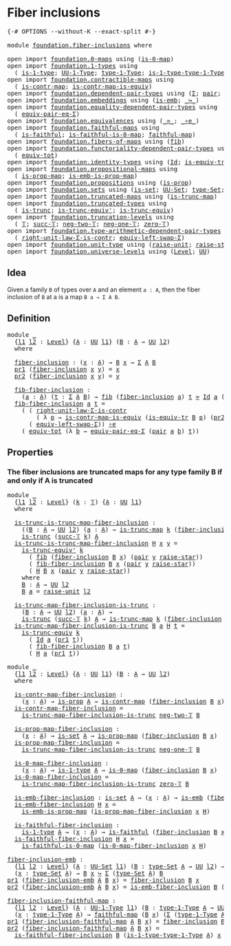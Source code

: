 # Fiber inclusions

<pre class="Agda"><a id="29" class="Symbol">{-#</a> <a id="33" class="Keyword">OPTIONS</a> <a id="41" class="Pragma">--without-K</a> <a id="53" class="Pragma">--exact-split</a> <a id="67" class="Symbol">#-}</a>

<a id="72" class="Keyword">module</a> <a id="79" href="foundation.fiber-inclusions.html" class="Module">foundation.fiber-inclusions</a> <a id="107" class="Keyword">where</a>

<a id="114" class="Keyword">open</a> <a id="119" class="Keyword">import</a> <a id="126" href="foundation.0-maps.html" class="Module">foundation.0-maps</a> <a id="144" class="Keyword">using</a> <a id="150" class="Symbol">(</a><a id="151" href="foundation-core.0-maps.html#1168" class="Function">is-0-map</a><a id="159" class="Symbol">)</a>
<a id="161" class="Keyword">open</a> <a id="166" class="Keyword">import</a> <a id="173" href="foundation.1-types.html" class="Module">foundation.1-types</a> <a id="192" class="Keyword">using</a>
  <a id="200" class="Symbol">(</a> <a id="202" href="foundation-core.1-types.html#654" class="Function">is-1-type</a><a id="211" class="Symbol">;</a> <a id="213" href="foundation-core.1-types.html#720" class="Function">UU-1-Type</a><a id="222" class="Symbol">;</a> <a id="224" href="foundation-core.1-types.html#792" class="Function">type-1-Type</a><a id="235" class="Symbol">;</a> <a id="237" href="foundation-core.1-types.html#869" class="Function">is-1-type-type-1-Type</a><a id="258" class="Symbol">)</a>
<a id="260" class="Keyword">open</a> <a id="265" class="Keyword">import</a> <a id="272" href="foundation.contractible-maps.html" class="Module">foundation.contractible-maps</a> <a id="301" class="Keyword">using</a>
  <a id="309" class="Symbol">(</a> <a id="311" href="foundation-core.contractible-maps.html#1464" class="Function">is-contr-map</a><a id="323" class="Symbol">;</a> <a id="325" href="foundation-core.contractible-maps.html#3850" class="Function">is-contr-map-is-equiv</a><a id="346" class="Symbol">)</a>
<a id="348" class="Keyword">open</a> <a id="353" class="Keyword">import</a> <a id="360" href="foundation.dependent-pair-types.html" class="Module">foundation.dependent-pair-types</a> <a id="392" class="Keyword">using</a> <a id="398" class="Symbol">(</a><a id="399" href="foundation-core.dependent-pair-types.html#502" class="Record">Σ</a><a id="400" class="Symbol">;</a> <a id="402" href="foundation-core.dependent-pair-types.html#575" class="InductiveConstructor">pair</a><a id="406" class="Symbol">;</a> <a id="408" href="foundation-core.dependent-pair-types.html#592" class="Field">pr1</a><a id="411" class="Symbol">;</a> <a id="413" href="foundation-core.dependent-pair-types.html#604" class="Field">pr2</a><a id="416" class="Symbol">)</a>
<a id="418" class="Keyword">open</a> <a id="423" class="Keyword">import</a> <a id="430" href="foundation.embeddings.html" class="Module">foundation.embeddings</a> <a id="452" class="Keyword">using</a> <a id="458" class="Symbol">(</a><a id="459" href="foundation-core.embeddings.html#980" class="Function">is-emb</a><a id="465" class="Symbol">;</a> <a id="467" href="foundation-core.embeddings.html#1062" class="Function Operator">_↪_</a><a id="470" class="Symbol">)</a>
<a id="472" class="Keyword">open</a> <a id="477" class="Keyword">import</a> <a id="484" href="foundation.equality-dependent-pair-types.html" class="Module">foundation.equality-dependent-pair-types</a> <a id="525" class="Keyword">using</a>
  <a id="533" class="Symbol">(</a> <a id="535" href="foundation.equality-dependent-pair-types.html#2506" class="Function">equiv-pair-eq-Σ</a><a id="550" class="Symbol">)</a>
<a id="552" class="Keyword">open</a> <a id="557" class="Keyword">import</a> <a id="564" href="foundation.equivalences.html" class="Module">foundation.equivalences</a> <a id="588" class="Keyword">using</a> <a id="594" class="Symbol">(</a><a id="595" href="foundation-core.equivalences.html#1607" class="Function Operator">_≃_</a><a id="598" class="Symbol">;</a> <a id="600" href="foundation-core.equivalences.html#7855" class="Function Operator">_∘e_</a><a id="604" class="Symbol">)</a>
<a id="606" class="Keyword">open</a> <a id="611" class="Keyword">import</a> <a id="618" href="foundation.faithful-maps.html" class="Module">foundation.faithful-maps</a> <a id="643" class="Keyword">using</a>
  <a id="651" class="Symbol">(</a> <a id="653" href="foundation-core.faithful-maps.html#1676" class="Function">is-faithful</a><a id="664" class="Symbol">;</a> <a id="666" href="foundation-core.faithful-maps.html#3767" class="Function">is-faithful-is-0-map</a><a id="686" class="Symbol">;</a> <a id="688" href="foundation-core.faithful-maps.html#1766" class="Function">faithful-map</a><a id="700" class="Symbol">)</a>
<a id="702" class="Keyword">open</a> <a id="707" class="Keyword">import</a> <a id="714" href="foundation.fibers-of-maps.html" class="Module">foundation.fibers-of-maps</a> <a id="740" class="Keyword">using</a> <a id="746" class="Symbol">(</a><a id="747" href="foundation-core.fibers-of-maps.html#928" class="Function">fib</a><a id="750" class="Symbol">)</a>
<a id="752" class="Keyword">open</a> <a id="757" class="Keyword">import</a> <a id="764" href="foundation.functoriality-dependent-pair-types.html" class="Module">foundation.functoriality-dependent-pair-types</a> <a id="810" class="Keyword">using</a>
  <a id="818" class="Symbol">(</a> <a id="820" href="foundation-core.functoriality-dependent-pair-types.html#6804" class="Function">equiv-tot</a><a id="829" class="Symbol">)</a>
<a id="831" class="Keyword">open</a> <a id="836" class="Keyword">import</a> <a id="843" href="foundation.identity-types.html" class="Module">foundation.identity-types</a> <a id="869" class="Keyword">using</a> <a id="875" class="Symbol">(</a><a id="876" href="foundation-core.identity-types.html#641" class="Datatype">Id</a><a id="878" class="Symbol">;</a> <a id="880" href="foundation.identity-types.html#3670" class="Function">is-equiv-tr</a><a id="891" class="Symbol">)</a>
<a id="893" class="Keyword">open</a> <a id="898" class="Keyword">import</a> <a id="905" href="foundation.propositional-maps.html" class="Module">foundation.propositional-maps</a> <a id="935" class="Keyword">using</a>
  <a id="943" class="Symbol">(</a> <a id="945" href="foundation-core.propositional-maps.html#1250" class="Function">is-prop-map</a><a id="956" class="Symbol">;</a> <a id="958" href="foundation-core.propositional-maps.html#1524" class="Function">is-emb-is-prop-map</a><a id="976" class="Symbol">)</a>
<a id="978" class="Keyword">open</a> <a id="983" class="Keyword">import</a> <a id="990" href="foundation.propositions.html" class="Module">foundation.propositions</a> <a id="1014" class="Keyword">using</a> <a id="1020" class="Symbol">(</a><a id="1021" href="foundation-core.propositions.html#1246" class="Function">is-prop</a><a id="1028" class="Symbol">)</a>
<a id="1030" class="Keyword">open</a> <a id="1035" class="Keyword">import</a> <a id="1042" href="foundation.sets.html" class="Module">foundation.sets</a> <a id="1058" class="Keyword">using</a> <a id="1064" class="Symbol">(</a><a id="1065" href="foundation-core.sets.html#1099" class="Function">is-set</a><a id="1071" class="Symbol">;</a> <a id="1073" href="foundation-core.sets.html#1177" class="Function">UU-Set</a><a id="1079" class="Symbol">;</a> <a id="1081" href="foundation-core.sets.html#1291" class="Function">type-Set</a><a id="1089" class="Symbol">;</a> <a id="1091" href="foundation-core.sets.html#1342" class="Function">is-set-type-Set</a><a id="1106" class="Symbol">)</a>
<a id="1108" class="Keyword">open</a> <a id="1113" class="Keyword">import</a> <a id="1120" href="foundation.truncated-maps.html" class="Module">foundation.truncated-maps</a> <a id="1146" class="Keyword">using</a> <a id="1152" class="Symbol">(</a><a id="1153" href="foundation-core.truncated-maps.html#1873" class="Function">is-trunc-map</a><a id="1165" class="Symbol">)</a>
<a id="1167" class="Keyword">open</a> <a id="1172" class="Keyword">import</a> <a id="1179" href="foundation.truncated-types.html" class="Module">foundation.truncated-types</a> <a id="1206" class="Keyword">using</a>
  <a id="1214" class="Symbol">(</a> <a id="1216" href="foundation-core.truncated-types.html#1466" class="Function">is-trunc</a><a id="1224" class="Symbol">;</a> <a id="1226" href="foundation-core.truncated-types.html#4643" class="Function">is-trunc-equiv&#39;</a><a id="1241" class="Symbol">;</a> <a id="1243" href="foundation-core.truncated-types.html#4116" class="Function">is-trunc-equiv</a><a id="1257" class="Symbol">)</a>
<a id="1259" class="Keyword">open</a> <a id="1264" class="Keyword">import</a> <a id="1271" href="foundation.truncation-levels.html" class="Module">foundation.truncation-levels</a> <a id="1300" class="Keyword">using</a>
  <a id="1308" class="Symbol">(</a> <a id="1310" href="foundation-core.truncation-levels.html#382" class="Datatype">𝕋</a><a id="1311" class="Symbol">;</a> <a id="1313" href="foundation-core.truncation-levels.html#419" class="InductiveConstructor">succ-𝕋</a><a id="1319" class="Symbol">;</a> <a id="1321" href="foundation-core.truncation-levels.html#403" class="InductiveConstructor">neg-two-𝕋</a><a id="1330" class="Symbol">;</a> <a id="1332" href="foundation-core.truncation-levels.html#435" class="Function">neg-one-𝕋</a><a id="1341" class="Symbol">;</a> <a id="1343" href="foundation-core.truncation-levels.html#479" class="Function">zero-𝕋</a><a id="1349" class="Symbol">)</a>
<a id="1351" class="Keyword">open</a> <a id="1356" class="Keyword">import</a> <a id="1363" href="foundation.type-arithmetic-dependent-pair-types.html" class="Module">foundation.type-arithmetic-dependent-pair-types</a> <a id="1411" class="Keyword">using</a>
  <a id="1419" class="Symbol">(</a> <a id="1421" href="foundation-core.type-arithmetic-dependent-pair-types.html#4301" class="Function">right-unit-law-Σ-is-contr</a><a id="1446" class="Symbol">;</a> <a id="1448" href="foundation-core.type-arithmetic-dependent-pair-types.html#10226" class="Function">equiv-left-swap-Σ</a><a id="1465" class="Symbol">)</a>
<a id="1467" class="Keyword">open</a> <a id="1472" class="Keyword">import</a> <a id="1479" href="foundation.unit-type.html" class="Module">foundation.unit-type</a> <a id="1500" class="Keyword">using</a> <a id="1506" class="Symbol">(</a><a id="1507" href="foundation.unit-type.html#1237" class="Function">raise-unit</a><a id="1517" class="Symbol">;</a> <a id="1519" href="foundation.unit-type.html#1298" class="Function">raise-star</a><a id="1529" class="Symbol">)</a>
<a id="1531" class="Keyword">open</a> <a id="1536" class="Keyword">import</a> <a id="1543" href="foundation.universe-levels.html" class="Module">foundation.universe-levels</a> <a id="1570" class="Keyword">using</a> <a id="1576" class="Symbol">(</a><a id="1577" href="Agda.Primitive.html#597" class="Postulate">Level</a><a id="1582" class="Symbol">;</a> <a id="1584" href="foundation-core.universe-levels.html#222" class="Primitive">UU</a><a id="1586" class="Symbol">)</a>
</pre>
## Idea

Given a family `B` of types over `A` and an element `a : A`, then the fiber inclusion of `B` at a is a map `B a → Σ A B`.

## Definition

<pre class="Agda"><a id="1748" class="Keyword">module</a> <a id="1755" href="foundation.fiber-inclusions.html#1755" class="Module">_</a>
  <a id="1759" class="Symbol">{</a><a id="1760" href="foundation.fiber-inclusions.html#1760" class="Bound">l1</a> <a id="1763" href="foundation.fiber-inclusions.html#1763" class="Bound">l2</a> <a id="1766" class="Symbol">:</a> <a id="1768" href="Agda.Primitive.html#597" class="Postulate">Level</a><a id="1773" class="Symbol">}</a> <a id="1775" class="Symbol">{</a><a id="1776" href="foundation.fiber-inclusions.html#1776" class="Bound">A</a> <a id="1778" class="Symbol">:</a> <a id="1780" href="foundation-core.universe-levels.html#222" class="Primitive">UU</a> <a id="1783" href="foundation.fiber-inclusions.html#1760" class="Bound">l1</a><a id="1785" class="Symbol">}</a> <a id="1787" class="Symbol">(</a><a id="1788" href="foundation.fiber-inclusions.html#1788" class="Bound">B</a> <a id="1790" class="Symbol">:</a> <a id="1792" href="foundation.fiber-inclusions.html#1776" class="Bound">A</a> <a id="1794" class="Symbol">→</a> <a id="1796" href="foundation-core.universe-levels.html#222" class="Primitive">UU</a> <a id="1799" href="foundation.fiber-inclusions.html#1763" class="Bound">l2</a><a id="1801" class="Symbol">)</a>
  <a id="1805" class="Keyword">where</a>
  
  <a id="1816" href="foundation.fiber-inclusions.html#1816" class="Function">fiber-inclusion</a> <a id="1832" class="Symbol">:</a> <a id="1834" class="Symbol">(</a><a id="1835" href="foundation.fiber-inclusions.html#1835" class="Bound">x</a> <a id="1837" class="Symbol">:</a> <a id="1839" href="foundation.fiber-inclusions.html#1776" class="Bound">A</a><a id="1840" class="Symbol">)</a> <a id="1842" class="Symbol">→</a> <a id="1844" href="foundation.fiber-inclusions.html#1788" class="Bound">B</a> <a id="1846" href="foundation.fiber-inclusions.html#1835" class="Bound">x</a> <a id="1848" class="Symbol">→</a> <a id="1850" href="foundation-core.dependent-pair-types.html#502" class="Record">Σ</a> <a id="1852" href="foundation.fiber-inclusions.html#1776" class="Bound">A</a> <a id="1854" href="foundation.fiber-inclusions.html#1788" class="Bound">B</a>
  <a id="1858" href="foundation-core.dependent-pair-types.html#592" class="Field">pr1</a> <a id="1862" class="Symbol">(</a><a id="1863" href="foundation.fiber-inclusions.html#1816" class="Function">fiber-inclusion</a> <a id="1879" href="foundation.fiber-inclusions.html#1879" class="Bound">x</a> <a id="1881" href="foundation.fiber-inclusions.html#1881" class="Bound">y</a><a id="1882" class="Symbol">)</a> <a id="1884" class="Symbol">=</a> <a id="1886" href="foundation.fiber-inclusions.html#1879" class="Bound">x</a>
  <a id="1890" href="foundation-core.dependent-pair-types.html#604" class="Field">pr2</a> <a id="1894" class="Symbol">(</a><a id="1895" href="foundation.fiber-inclusions.html#1816" class="Function">fiber-inclusion</a> <a id="1911" href="foundation.fiber-inclusions.html#1911" class="Bound">x</a> <a id="1913" href="foundation.fiber-inclusions.html#1913" class="Bound">y</a><a id="1914" class="Symbol">)</a> <a id="1916" class="Symbol">=</a> <a id="1918" href="foundation.fiber-inclusions.html#1913" class="Bound">y</a>

  <a id="1923" href="foundation.fiber-inclusions.html#1923" class="Function">fib-fiber-inclusion</a> <a id="1943" class="Symbol">:</a>
    <a id="1949" class="Symbol">(</a><a id="1950" href="foundation.fiber-inclusions.html#1950" class="Bound">a</a> <a id="1952" class="Symbol">:</a> <a id="1954" href="foundation.fiber-inclusions.html#1776" class="Bound">A</a><a id="1955" class="Symbol">)</a> <a id="1957" class="Symbol">(</a><a id="1958" href="foundation.fiber-inclusions.html#1958" class="Bound">t</a> <a id="1960" class="Symbol">:</a> <a id="1962" href="foundation-core.dependent-pair-types.html#502" class="Record">Σ</a> <a id="1964" href="foundation.fiber-inclusions.html#1776" class="Bound">A</a> <a id="1966" href="foundation.fiber-inclusions.html#1788" class="Bound">B</a><a id="1967" class="Symbol">)</a> <a id="1969" class="Symbol">→</a> <a id="1971" href="foundation-core.fibers-of-maps.html#928" class="Function">fib</a> <a id="1975" class="Symbol">(</a><a id="1976" href="foundation.fiber-inclusions.html#1816" class="Function">fiber-inclusion</a> <a id="1992" href="foundation.fiber-inclusions.html#1950" class="Bound">a</a><a id="1993" class="Symbol">)</a> <a id="1995" href="foundation.fiber-inclusions.html#1958" class="Bound">t</a> <a id="1997" href="foundation-core.equivalences.html#1607" class="Function Operator">≃</a> <a id="1999" href="foundation-core.identity-types.html#641" class="Datatype">Id</a> <a id="2002" href="foundation.fiber-inclusions.html#1950" class="Bound">a</a> <a id="2004" class="Symbol">(</a><a id="2005" href="foundation-core.dependent-pair-types.html#592" class="Field">pr1</a> <a id="2009" href="foundation.fiber-inclusions.html#1958" class="Bound">t</a><a id="2010" class="Symbol">)</a>
  <a id="2014" href="foundation.fiber-inclusions.html#1923" class="Function">fib-fiber-inclusion</a> <a id="2034" href="foundation.fiber-inclusions.html#2034" class="Bound">a</a> <a id="2036" href="foundation.fiber-inclusions.html#2036" class="Bound">t</a> <a id="2038" class="Symbol">=</a>
    <a id="2044" class="Symbol">(</a> <a id="2046" class="Symbol">(</a> <a id="2048" href="foundation-core.type-arithmetic-dependent-pair-types.html#4301" class="Function">right-unit-law-Σ-is-contr</a>
        <a id="2082" class="Symbol">(</a> <a id="2084" class="Symbol">λ</a> <a id="2086" href="foundation.fiber-inclusions.html#2086" class="Bound">p</a> <a id="2088" class="Symbol">→</a> <a id="2090" href="foundation-core.contractible-maps.html#3850" class="Function">is-contr-map-is-equiv</a> <a id="2112" class="Symbol">(</a><a id="2113" href="foundation.identity-types.html#3670" class="Function">is-equiv-tr</a> <a id="2125" href="foundation.fiber-inclusions.html#1788" class="Bound">B</a> <a id="2127" href="foundation.fiber-inclusions.html#2086" class="Bound">p</a><a id="2128" class="Symbol">)</a> <a id="2130" class="Symbol">(</a><a id="2131" href="foundation-core.dependent-pair-types.html#604" class="Field">pr2</a> <a id="2135" href="foundation.fiber-inclusions.html#2036" class="Bound">t</a><a id="2136" class="Symbol">)))</a> <a id="2140" href="foundation-core.equivalences.html#7855" class="Function Operator">∘e</a>
      <a id="2149" class="Symbol">(</a> <a id="2151" href="foundation-core.type-arithmetic-dependent-pair-types.html#10226" class="Function">equiv-left-swap-Σ</a><a id="2168" class="Symbol">))</a> <a id="2171" href="foundation-core.equivalences.html#7855" class="Function Operator">∘e</a>
    <a id="2178" class="Symbol">(</a> <a id="2180" href="foundation-core.functoriality-dependent-pair-types.html#6804" class="Function">equiv-tot</a> <a id="2190" class="Symbol">(λ</a> <a id="2193" href="foundation.fiber-inclusions.html#2193" class="Bound">b</a> <a id="2195" class="Symbol">→</a> <a id="2197" href="foundation.equality-dependent-pair-types.html#2506" class="Function">equiv-pair-eq-Σ</a> <a id="2213" class="Symbol">(</a><a id="2214" href="foundation-core.dependent-pair-types.html#575" class="InductiveConstructor">pair</a> <a id="2219" href="foundation.fiber-inclusions.html#2034" class="Bound">a</a> <a id="2221" href="foundation.fiber-inclusions.html#2193" class="Bound">b</a><a id="2222" class="Symbol">)</a> <a id="2224" href="foundation.fiber-inclusions.html#2036" class="Bound">t</a><a id="2225" class="Symbol">))</a>
</pre>
## Properties

### The fiber inclusions are truncated maps for any type family B if and only if A is truncated

<pre class="Agda"><a id="2349" class="Keyword">module</a> <a id="2356" href="foundation.fiber-inclusions.html#2356" class="Module">_</a>
  <a id="2360" class="Symbol">{</a><a id="2361" href="foundation.fiber-inclusions.html#2361" class="Bound">l1</a> <a id="2364" href="foundation.fiber-inclusions.html#2364" class="Bound">l2</a> <a id="2367" class="Symbol">:</a> <a id="2369" href="Agda.Primitive.html#597" class="Postulate">Level</a><a id="2374" class="Symbol">}</a> <a id="2376" class="Symbol">(</a><a id="2377" href="foundation.fiber-inclusions.html#2377" class="Bound">k</a> <a id="2379" class="Symbol">:</a> <a id="2381" href="foundation-core.truncation-levels.html#382" class="Datatype">𝕋</a><a id="2382" class="Symbol">)</a> <a id="2384" class="Symbol">{</a><a id="2385" href="foundation.fiber-inclusions.html#2385" class="Bound">A</a> <a id="2387" class="Symbol">:</a> <a id="2389" href="foundation-core.universe-levels.html#222" class="Primitive">UU</a> <a id="2392" href="foundation.fiber-inclusions.html#2361" class="Bound">l1</a><a id="2394" class="Symbol">}</a>
  <a id="2398" class="Keyword">where</a>
  
  <a id="2409" href="foundation.fiber-inclusions.html#2409" class="Function">is-trunc-is-trunc-map-fiber-inclusion</a> <a id="2447" class="Symbol">:</a>
    <a id="2453" class="Symbol">((</a><a id="2455" href="foundation.fiber-inclusions.html#2455" class="Bound">B</a> <a id="2457" class="Symbol">:</a> <a id="2459" href="foundation.fiber-inclusions.html#2385" class="Bound">A</a> <a id="2461" class="Symbol">→</a> <a id="2463" href="foundation-core.universe-levels.html#222" class="Primitive">UU</a> <a id="2466" href="foundation.fiber-inclusions.html#2364" class="Bound">l2</a><a id="2468" class="Symbol">)</a> <a id="2470" class="Symbol">(</a><a id="2471" href="foundation.fiber-inclusions.html#2471" class="Bound">a</a> <a id="2473" class="Symbol">:</a> <a id="2475" href="foundation.fiber-inclusions.html#2385" class="Bound">A</a><a id="2476" class="Symbol">)</a> <a id="2478" class="Symbol">→</a> <a id="2480" href="foundation-core.truncated-maps.html#1873" class="Function">is-trunc-map</a> <a id="2493" href="foundation.fiber-inclusions.html#2377" class="Bound">k</a> <a id="2495" class="Symbol">(</a><a id="2496" href="foundation.fiber-inclusions.html#1816" class="Function">fiber-inclusion</a> <a id="2512" href="foundation.fiber-inclusions.html#2455" class="Bound">B</a> <a id="2514" href="foundation.fiber-inclusions.html#2471" class="Bound">a</a><a id="2515" class="Symbol">))</a> <a id="2518" class="Symbol">→</a>
    <a id="2524" href="foundation-core.truncated-types.html#1466" class="Function">is-trunc</a> <a id="2533" class="Symbol">(</a><a id="2534" href="foundation-core.truncation-levels.html#419" class="InductiveConstructor">succ-𝕋</a> <a id="2541" href="foundation.fiber-inclusions.html#2377" class="Bound">k</a><a id="2542" class="Symbol">)</a> <a id="2544" href="foundation.fiber-inclusions.html#2385" class="Bound">A</a>
  <a id="2548" href="foundation.fiber-inclusions.html#2409" class="Function">is-trunc-is-trunc-map-fiber-inclusion</a> <a id="2586" href="foundation.fiber-inclusions.html#2586" class="Bound">H</a> <a id="2588" href="foundation.fiber-inclusions.html#2588" class="Bound">x</a> <a id="2590" href="foundation.fiber-inclusions.html#2590" class="Bound">y</a> <a id="2592" class="Symbol">=</a>
    <a id="2598" href="foundation-core.truncated-types.html#4643" class="Function">is-trunc-equiv&#39;</a> <a id="2614" href="foundation.fiber-inclusions.html#2377" class="Bound">k</a>
      <a id="2622" class="Symbol">(</a> <a id="2624" href="foundation-core.fibers-of-maps.html#928" class="Function">fib</a> <a id="2628" class="Symbol">(</a><a id="2629" href="foundation.fiber-inclusions.html#1816" class="Function">fiber-inclusion</a> <a id="2645" href="foundation.fiber-inclusions.html#2773" class="Function">B</a> <a id="2647" href="foundation.fiber-inclusions.html#2588" class="Bound">x</a><a id="2648" class="Symbol">)</a> <a id="2650" class="Symbol">(</a><a id="2651" href="foundation-core.dependent-pair-types.html#575" class="InductiveConstructor">pair</a> <a id="2656" href="foundation.fiber-inclusions.html#2590" class="Bound">y</a> <a id="2658" href="foundation.unit-type.html#1298" class="Function">raise-star</a><a id="2668" class="Symbol">))</a>
      <a id="2677" class="Symbol">(</a> <a id="2679" href="foundation.fiber-inclusions.html#1923" class="Function">fib-fiber-inclusion</a> <a id="2699" href="foundation.fiber-inclusions.html#2773" class="Function">B</a> <a id="2701" href="foundation.fiber-inclusions.html#2588" class="Bound">x</a> <a id="2703" class="Symbol">(</a><a id="2704" href="foundation-core.dependent-pair-types.html#575" class="InductiveConstructor">pair</a> <a id="2709" href="foundation.fiber-inclusions.html#2590" class="Bound">y</a> <a id="2711" href="foundation.unit-type.html#1298" class="Function">raise-star</a><a id="2721" class="Symbol">))</a>
      <a id="2730" class="Symbol">(</a> <a id="2732" href="foundation.fiber-inclusions.html#2586" class="Bound">H</a> <a id="2734" href="foundation.fiber-inclusions.html#2773" class="Function">B</a> <a id="2736" href="foundation.fiber-inclusions.html#2588" class="Bound">x</a> <a id="2738" class="Symbol">(</a><a id="2739" href="foundation-core.dependent-pair-types.html#575" class="InductiveConstructor">pair</a> <a id="2744" href="foundation.fiber-inclusions.html#2590" class="Bound">y</a> <a id="2746" href="foundation.unit-type.html#1298" class="Function">raise-star</a><a id="2756" class="Symbol">))</a>
    <a id="2763" class="Keyword">where</a>
    <a id="2773" href="foundation.fiber-inclusions.html#2773" class="Function">B</a> <a id="2775" class="Symbol">:</a> <a id="2777" href="foundation.fiber-inclusions.html#2385" class="Bound">A</a> <a id="2779" class="Symbol">→</a> <a id="2781" href="foundation-core.universe-levels.html#222" class="Primitive">UU</a> <a id="2784" href="foundation.fiber-inclusions.html#2364" class="Bound">l2</a>
    <a id="2791" href="foundation.fiber-inclusions.html#2773" class="Function">B</a> <a id="2793" href="foundation.fiber-inclusions.html#2793" class="Bound">a</a> <a id="2795" class="Symbol">=</a> <a id="2797" href="foundation.unit-type.html#1237" class="Function">raise-unit</a> <a id="2808" href="foundation.fiber-inclusions.html#2364" class="Bound">l2</a>

  <a id="2814" href="foundation.fiber-inclusions.html#2814" class="Function">is-trunc-map-fiber-inclusion-is-trunc</a> <a id="2852" class="Symbol">:</a>
    <a id="2858" class="Symbol">(</a><a id="2859" href="foundation.fiber-inclusions.html#2859" class="Bound">B</a> <a id="2861" class="Symbol">:</a> <a id="2863" href="foundation.fiber-inclusions.html#2385" class="Bound">A</a> <a id="2865" class="Symbol">→</a> <a id="2867" href="foundation-core.universe-levels.html#222" class="Primitive">UU</a> <a id="2870" href="foundation.fiber-inclusions.html#2364" class="Bound">l2</a><a id="2872" class="Symbol">)</a> <a id="2874" class="Symbol">(</a><a id="2875" href="foundation.fiber-inclusions.html#2875" class="Bound">a</a> <a id="2877" class="Symbol">:</a> <a id="2879" href="foundation.fiber-inclusions.html#2385" class="Bound">A</a><a id="2880" class="Symbol">)</a> <a id="2882" class="Symbol">→</a>
    <a id="2888" href="foundation-core.truncated-types.html#1466" class="Function">is-trunc</a> <a id="2897" class="Symbol">(</a><a id="2898" href="foundation-core.truncation-levels.html#419" class="InductiveConstructor">succ-𝕋</a> <a id="2905" href="foundation.fiber-inclusions.html#2377" class="Bound">k</a><a id="2906" class="Symbol">)</a> <a id="2908" href="foundation.fiber-inclusions.html#2385" class="Bound">A</a> <a id="2910" class="Symbol">→</a> <a id="2912" href="foundation-core.truncated-maps.html#1873" class="Function">is-trunc-map</a> <a id="2925" href="foundation.fiber-inclusions.html#2377" class="Bound">k</a> <a id="2927" class="Symbol">(</a><a id="2928" href="foundation.fiber-inclusions.html#1816" class="Function">fiber-inclusion</a> <a id="2944" href="foundation.fiber-inclusions.html#2859" class="Bound">B</a> <a id="2946" href="foundation.fiber-inclusions.html#2875" class="Bound">a</a><a id="2947" class="Symbol">)</a>
  <a id="2951" href="foundation.fiber-inclusions.html#2814" class="Function">is-trunc-map-fiber-inclusion-is-trunc</a> <a id="2989" href="foundation.fiber-inclusions.html#2989" class="Bound">B</a> <a id="2991" href="foundation.fiber-inclusions.html#2991" class="Bound">a</a> <a id="2993" href="foundation.fiber-inclusions.html#2993" class="Bound">H</a> <a id="2995" href="foundation.fiber-inclusions.html#2995" class="Bound">t</a> <a id="2997" class="Symbol">=</a>
    <a id="3003" href="foundation-core.truncated-types.html#4116" class="Function">is-trunc-equiv</a> <a id="3018" href="foundation.fiber-inclusions.html#2377" class="Bound">k</a>
      <a id="3026" class="Symbol">(</a> <a id="3028" href="foundation-core.identity-types.html#641" class="Datatype">Id</a> <a id="3031" href="foundation.fiber-inclusions.html#2991" class="Bound">a</a> <a id="3033" class="Symbol">(</a><a id="3034" href="foundation-core.dependent-pair-types.html#592" class="Field">pr1</a> <a id="3038" href="foundation.fiber-inclusions.html#2995" class="Bound">t</a><a id="3039" class="Symbol">))</a>
      <a id="3048" class="Symbol">(</a> <a id="3050" href="foundation.fiber-inclusions.html#1923" class="Function">fib-fiber-inclusion</a> <a id="3070" href="foundation.fiber-inclusions.html#2989" class="Bound">B</a> <a id="3072" href="foundation.fiber-inclusions.html#2991" class="Bound">a</a> <a id="3074" href="foundation.fiber-inclusions.html#2995" class="Bound">t</a><a id="3075" class="Symbol">)</a>
      <a id="3083" class="Symbol">(</a> <a id="3085" href="foundation.fiber-inclusions.html#2993" class="Bound">H</a> <a id="3087" href="foundation.fiber-inclusions.html#2991" class="Bound">a</a> <a id="3089" class="Symbol">(</a><a id="3090" href="foundation-core.dependent-pair-types.html#592" class="Field">pr1</a> <a id="3094" href="foundation.fiber-inclusions.html#2995" class="Bound">t</a><a id="3095" class="Symbol">))</a>

<a id="3099" class="Keyword">module</a> <a id="3106" href="foundation.fiber-inclusions.html#3106" class="Module">_</a>
  <a id="3110" class="Symbol">{</a><a id="3111" href="foundation.fiber-inclusions.html#3111" class="Bound">l1</a> <a id="3114" href="foundation.fiber-inclusions.html#3114" class="Bound">l2</a> <a id="3117" class="Symbol">:</a> <a id="3119" href="Agda.Primitive.html#597" class="Postulate">Level</a><a id="3124" class="Symbol">}</a> <a id="3126" class="Symbol">{</a><a id="3127" href="foundation.fiber-inclusions.html#3127" class="Bound">A</a> <a id="3129" class="Symbol">:</a> <a id="3131" href="foundation-core.universe-levels.html#222" class="Primitive">UU</a> <a id="3134" href="foundation.fiber-inclusions.html#3111" class="Bound">l1</a><a id="3136" class="Symbol">}</a> <a id="3138" class="Symbol">(</a><a id="3139" href="foundation.fiber-inclusions.html#3139" class="Bound">B</a> <a id="3141" class="Symbol">:</a> <a id="3143" href="foundation.fiber-inclusions.html#3127" class="Bound">A</a> <a id="3145" class="Symbol">→</a> <a id="3147" href="foundation-core.universe-levels.html#222" class="Primitive">UU</a> <a id="3150" href="foundation.fiber-inclusions.html#3114" class="Bound">l2</a><a id="3152" class="Symbol">)</a>
  <a id="3156" class="Keyword">where</a>

  <a id="3165" href="foundation.fiber-inclusions.html#3165" class="Function">is-contr-map-fiber-inclusion</a> <a id="3194" class="Symbol">:</a>
    <a id="3200" class="Symbol">(</a><a id="3201" href="foundation.fiber-inclusions.html#3201" class="Bound">x</a> <a id="3203" class="Symbol">:</a> <a id="3205" href="foundation.fiber-inclusions.html#3127" class="Bound">A</a><a id="3206" class="Symbol">)</a> <a id="3208" class="Symbol">→</a> <a id="3210" href="foundation-core.propositions.html#1246" class="Function">is-prop</a> <a id="3218" href="foundation.fiber-inclusions.html#3127" class="Bound">A</a> <a id="3220" class="Symbol">→</a> <a id="3222" href="foundation-core.contractible-maps.html#1464" class="Function">is-contr-map</a> <a id="3235" class="Symbol">(</a><a id="3236" href="foundation.fiber-inclusions.html#1816" class="Function">fiber-inclusion</a> <a id="3252" href="foundation.fiber-inclusions.html#3139" class="Bound">B</a> <a id="3254" href="foundation.fiber-inclusions.html#3201" class="Bound">x</a><a id="3255" class="Symbol">)</a>
  <a id="3259" href="foundation.fiber-inclusions.html#3165" class="Function">is-contr-map-fiber-inclusion</a> <a id="3288" class="Symbol">=</a>
    <a id="3294" href="foundation.fiber-inclusions.html#2814" class="Function">is-trunc-map-fiber-inclusion-is-trunc</a> <a id="3332" href="foundation-core.truncation-levels.html#403" class="InductiveConstructor">neg-two-𝕋</a> <a id="3342" href="foundation.fiber-inclusions.html#3139" class="Bound">B</a>

  <a id="3347" href="foundation.fiber-inclusions.html#3347" class="Function">is-prop-map-fiber-inclusion</a> <a id="3375" class="Symbol">:</a>
    <a id="3381" class="Symbol">(</a><a id="3382" href="foundation.fiber-inclusions.html#3382" class="Bound">x</a> <a id="3384" class="Symbol">:</a> <a id="3386" href="foundation.fiber-inclusions.html#3127" class="Bound">A</a><a id="3387" class="Symbol">)</a> <a id="3389" class="Symbol">→</a> <a id="3391" href="foundation-core.sets.html#1099" class="Function">is-set</a> <a id="3398" href="foundation.fiber-inclusions.html#3127" class="Bound">A</a> <a id="3400" class="Symbol">→</a> <a id="3402" href="foundation-core.propositional-maps.html#1250" class="Function">is-prop-map</a> <a id="3414" class="Symbol">(</a><a id="3415" href="foundation.fiber-inclusions.html#1816" class="Function">fiber-inclusion</a> <a id="3431" href="foundation.fiber-inclusions.html#3139" class="Bound">B</a> <a id="3433" href="foundation.fiber-inclusions.html#3382" class="Bound">x</a><a id="3434" class="Symbol">)</a>
  <a id="3438" href="foundation.fiber-inclusions.html#3347" class="Function">is-prop-map-fiber-inclusion</a> <a id="3466" class="Symbol">=</a>
    <a id="3472" href="foundation.fiber-inclusions.html#2814" class="Function">is-trunc-map-fiber-inclusion-is-trunc</a> <a id="3510" href="foundation-core.truncation-levels.html#435" class="Function">neg-one-𝕋</a> <a id="3520" href="foundation.fiber-inclusions.html#3139" class="Bound">B</a>

  <a id="3525" href="foundation.fiber-inclusions.html#3525" class="Function">is-0-map-fiber-inclusion</a> <a id="3550" class="Symbol">:</a>
    <a id="3556" class="Symbol">(</a><a id="3557" href="foundation.fiber-inclusions.html#3557" class="Bound">x</a> <a id="3559" class="Symbol">:</a> <a id="3561" href="foundation.fiber-inclusions.html#3127" class="Bound">A</a><a id="3562" class="Symbol">)</a> <a id="3564" class="Symbol">→</a> <a id="3566" href="foundation-core.1-types.html#654" class="Function">is-1-type</a> <a id="3576" href="foundation.fiber-inclusions.html#3127" class="Bound">A</a> <a id="3578" class="Symbol">→</a> <a id="3580" href="foundation-core.0-maps.html#1168" class="Function">is-0-map</a> <a id="3589" class="Symbol">(</a><a id="3590" href="foundation.fiber-inclusions.html#1816" class="Function">fiber-inclusion</a> <a id="3606" href="foundation.fiber-inclusions.html#3139" class="Bound">B</a> <a id="3608" href="foundation.fiber-inclusions.html#3557" class="Bound">x</a><a id="3609" class="Symbol">)</a>
  <a id="3613" href="foundation.fiber-inclusions.html#3525" class="Function">is-0-map-fiber-inclusion</a> <a id="3638" class="Symbol">=</a>
    <a id="3644" href="foundation.fiber-inclusions.html#2814" class="Function">is-trunc-map-fiber-inclusion-is-trunc</a> <a id="3682" href="foundation-core.truncation-levels.html#479" class="Function">zero-𝕋</a> <a id="3689" href="foundation.fiber-inclusions.html#3139" class="Bound">B</a>

  <a id="3694" href="foundation.fiber-inclusions.html#3694" class="Function">is-emb-fiber-inclusion</a> <a id="3717" class="Symbol">:</a> <a id="3719" href="foundation-core.sets.html#1099" class="Function">is-set</a> <a id="3726" href="foundation.fiber-inclusions.html#3127" class="Bound">A</a> <a id="3728" class="Symbol">→</a> <a id="3730" class="Symbol">(</a><a id="3731" href="foundation.fiber-inclusions.html#3731" class="Bound">x</a> <a id="3733" class="Symbol">:</a> <a id="3735" href="foundation.fiber-inclusions.html#3127" class="Bound">A</a><a id="3736" class="Symbol">)</a> <a id="3738" class="Symbol">→</a> <a id="3740" href="foundation-core.embeddings.html#980" class="Function">is-emb</a> <a id="3747" class="Symbol">(</a><a id="3748" href="foundation.fiber-inclusions.html#1816" class="Function">fiber-inclusion</a> <a id="3764" href="foundation.fiber-inclusions.html#3139" class="Bound">B</a> <a id="3766" href="foundation.fiber-inclusions.html#3731" class="Bound">x</a><a id="3767" class="Symbol">)</a>
  <a id="3771" href="foundation.fiber-inclusions.html#3694" class="Function">is-emb-fiber-inclusion</a> <a id="3794" href="foundation.fiber-inclusions.html#3794" class="Bound">H</a> <a id="3796" href="foundation.fiber-inclusions.html#3796" class="Bound">x</a> <a id="3798" class="Symbol">=</a>
    <a id="3804" href="foundation-core.propositional-maps.html#1524" class="Function">is-emb-is-prop-map</a> <a id="3823" class="Symbol">(</a><a id="3824" href="foundation.fiber-inclusions.html#3347" class="Function">is-prop-map-fiber-inclusion</a> <a id="3852" href="foundation.fiber-inclusions.html#3796" class="Bound">x</a> <a id="3854" href="foundation.fiber-inclusions.html#3794" class="Bound">H</a><a id="3855" class="Symbol">)</a>

  <a id="3860" href="foundation.fiber-inclusions.html#3860" class="Function">is-faithful-fiber-inclusion</a> <a id="3888" class="Symbol">:</a>
    <a id="3894" href="foundation-core.1-types.html#654" class="Function">is-1-type</a> <a id="3904" href="foundation.fiber-inclusions.html#3127" class="Bound">A</a> <a id="3906" class="Symbol">→</a> <a id="3908" class="Symbol">(</a><a id="3909" href="foundation.fiber-inclusions.html#3909" class="Bound">x</a> <a id="3911" class="Symbol">:</a> <a id="3913" href="foundation.fiber-inclusions.html#3127" class="Bound">A</a><a id="3914" class="Symbol">)</a> <a id="3916" class="Symbol">→</a> <a id="3918" href="foundation-core.faithful-maps.html#1676" class="Function">is-faithful</a> <a id="3930" class="Symbol">(</a><a id="3931" href="foundation.fiber-inclusions.html#1816" class="Function">fiber-inclusion</a> <a id="3947" href="foundation.fiber-inclusions.html#3139" class="Bound">B</a> <a id="3949" href="foundation.fiber-inclusions.html#3909" class="Bound">x</a><a id="3950" class="Symbol">)</a>
  <a id="3954" href="foundation.fiber-inclusions.html#3860" class="Function">is-faithful-fiber-inclusion</a> <a id="3982" href="foundation.fiber-inclusions.html#3982" class="Bound">H</a> <a id="3984" href="foundation.fiber-inclusions.html#3984" class="Bound">x</a> <a id="3986" class="Symbol">=</a>
    <a id="3992" href="foundation-core.faithful-maps.html#3767" class="Function">is-faithful-is-0-map</a> <a id="4013" class="Symbol">(</a><a id="4014" href="foundation.fiber-inclusions.html#3525" class="Function">is-0-map-fiber-inclusion</a> <a id="4039" href="foundation.fiber-inclusions.html#3984" class="Bound">x</a> <a id="4041" href="foundation.fiber-inclusions.html#3982" class="Bound">H</a><a id="4042" class="Symbol">)</a>

<a id="fiber-inclusion-emb"></a><a id="4045" href="foundation.fiber-inclusions.html#4045" class="Function">fiber-inclusion-emb</a> <a id="4065" class="Symbol">:</a>
  <a id="4069" class="Symbol">{</a><a id="4070" href="foundation.fiber-inclusions.html#4070" class="Bound">l1</a> <a id="4073" href="foundation.fiber-inclusions.html#4073" class="Bound">l2</a> <a id="4076" class="Symbol">:</a> <a id="4078" href="Agda.Primitive.html#597" class="Postulate">Level</a><a id="4083" class="Symbol">}</a> <a id="4085" class="Symbol">(</a><a id="4086" href="foundation.fiber-inclusions.html#4086" class="Bound">A</a> <a id="4088" class="Symbol">:</a> <a id="4090" href="foundation-core.sets.html#1177" class="Function">UU-Set</a> <a id="4097" href="foundation.fiber-inclusions.html#4070" class="Bound">l1</a><a id="4099" class="Symbol">)</a> <a id="4101" class="Symbol">(</a><a id="4102" href="foundation.fiber-inclusions.html#4102" class="Bound">B</a> <a id="4104" class="Symbol">:</a> <a id="4106" href="foundation-core.sets.html#1291" class="Function">type-Set</a> <a id="4115" href="foundation.fiber-inclusions.html#4086" class="Bound">A</a> <a id="4117" class="Symbol">→</a> <a id="4119" href="foundation-core.universe-levels.html#222" class="Primitive">UU</a> <a id="4122" href="foundation.fiber-inclusions.html#4073" class="Bound">l2</a><a id="4124" class="Symbol">)</a> <a id="4126" class="Symbol">→</a>
  <a id="4130" class="Symbol">(</a><a id="4131" href="foundation.fiber-inclusions.html#4131" class="Bound">x</a> <a id="4133" class="Symbol">:</a> <a id="4135" href="foundation-core.sets.html#1291" class="Function">type-Set</a> <a id="4144" href="foundation.fiber-inclusions.html#4086" class="Bound">A</a><a id="4145" class="Symbol">)</a> <a id="4147" class="Symbol">→</a> <a id="4149" href="foundation.fiber-inclusions.html#4102" class="Bound">B</a> <a id="4151" href="foundation.fiber-inclusions.html#4131" class="Bound">x</a> <a id="4153" href="foundation-core.embeddings.html#1062" class="Function Operator">↪</a> <a id="4155" href="foundation-core.dependent-pair-types.html#502" class="Record">Σ</a> <a id="4157" class="Symbol">(</a><a id="4158" href="foundation-core.sets.html#1291" class="Function">type-Set</a> <a id="4167" href="foundation.fiber-inclusions.html#4086" class="Bound">A</a><a id="4168" class="Symbol">)</a> <a id="4170" href="foundation.fiber-inclusions.html#4102" class="Bound">B</a>
<a id="4172" href="foundation-core.dependent-pair-types.html#592" class="Field">pr1</a> <a id="4176" class="Symbol">(</a><a id="4177" href="foundation.fiber-inclusions.html#4045" class="Function">fiber-inclusion-emb</a> <a id="4197" href="foundation.fiber-inclusions.html#4197" class="Bound">A</a> <a id="4199" href="foundation.fiber-inclusions.html#4199" class="Bound">B</a> <a id="4201" href="foundation.fiber-inclusions.html#4201" class="Bound">x</a><a id="4202" class="Symbol">)</a> <a id="4204" class="Symbol">=</a> <a id="4206" href="foundation.fiber-inclusions.html#1816" class="Function">fiber-inclusion</a> <a id="4222" href="foundation.fiber-inclusions.html#4199" class="Bound">B</a> <a id="4224" href="foundation.fiber-inclusions.html#4201" class="Bound">x</a>
<a id="4226" href="foundation-core.dependent-pair-types.html#604" class="Field">pr2</a> <a id="4230" class="Symbol">(</a><a id="4231" href="foundation.fiber-inclusions.html#4045" class="Function">fiber-inclusion-emb</a> <a id="4251" href="foundation.fiber-inclusions.html#4251" class="Bound">A</a> <a id="4253" href="foundation.fiber-inclusions.html#4253" class="Bound">B</a> <a id="4255" href="foundation.fiber-inclusions.html#4255" class="Bound">x</a><a id="4256" class="Symbol">)</a> <a id="4258" class="Symbol">=</a> <a id="4260" href="foundation.fiber-inclusions.html#3694" class="Function">is-emb-fiber-inclusion</a> <a id="4283" href="foundation.fiber-inclusions.html#4253" class="Bound">B</a> <a id="4285" class="Symbol">(</a><a id="4286" href="foundation-core.sets.html#1342" class="Function">is-set-type-Set</a> <a id="4302" href="foundation.fiber-inclusions.html#4251" class="Bound">A</a><a id="4303" class="Symbol">)</a> <a id="4305" href="foundation.fiber-inclusions.html#4255" class="Bound">x</a>

<a id="fiber-inclusion-faithful-map"></a><a id="4308" href="foundation.fiber-inclusions.html#4308" class="Function">fiber-inclusion-faithful-map</a> <a id="4337" class="Symbol">:</a>
  <a id="4341" class="Symbol">{</a><a id="4342" href="foundation.fiber-inclusions.html#4342" class="Bound">l1</a> <a id="4345" href="foundation.fiber-inclusions.html#4345" class="Bound">l2</a> <a id="4348" class="Symbol">:</a> <a id="4350" href="Agda.Primitive.html#597" class="Postulate">Level</a><a id="4355" class="Symbol">}</a> <a id="4357" class="Symbol">(</a><a id="4358" href="foundation.fiber-inclusions.html#4358" class="Bound">A</a> <a id="4360" class="Symbol">:</a> <a id="4362" href="foundation-core.1-types.html#720" class="Function">UU-1-Type</a> <a id="4372" href="foundation.fiber-inclusions.html#4342" class="Bound">l1</a><a id="4374" class="Symbol">)</a> <a id="4376" class="Symbol">(</a><a id="4377" href="foundation.fiber-inclusions.html#4377" class="Bound">B</a> <a id="4379" class="Symbol">:</a> <a id="4381" href="foundation-core.1-types.html#792" class="Function">type-1-Type</a> <a id="4393" href="foundation.fiber-inclusions.html#4358" class="Bound">A</a> <a id="4395" class="Symbol">→</a> <a id="4397" href="foundation-core.universe-levels.html#222" class="Primitive">UU</a> <a id="4400" href="foundation.fiber-inclusions.html#4345" class="Bound">l2</a><a id="4402" class="Symbol">)</a> <a id="4404" class="Symbol">→</a>
  <a id="4408" class="Symbol">(</a><a id="4409" href="foundation.fiber-inclusions.html#4409" class="Bound">x</a> <a id="4411" class="Symbol">:</a> <a id="4413" href="foundation-core.1-types.html#792" class="Function">type-1-Type</a> <a id="4425" href="foundation.fiber-inclusions.html#4358" class="Bound">A</a><a id="4426" class="Symbol">)</a> <a id="4428" class="Symbol">→</a> <a id="4430" href="foundation-core.faithful-maps.html#1766" class="Function">faithful-map</a> <a id="4443" class="Symbol">(</a><a id="4444" href="foundation.fiber-inclusions.html#4377" class="Bound">B</a> <a id="4446" href="foundation.fiber-inclusions.html#4409" class="Bound">x</a><a id="4447" class="Symbol">)</a> <a id="4449" class="Symbol">(</a><a id="4450" href="foundation-core.dependent-pair-types.html#502" class="Record">Σ</a> <a id="4452" class="Symbol">(</a><a id="4453" href="foundation-core.1-types.html#792" class="Function">type-1-Type</a> <a id="4465" href="foundation.fiber-inclusions.html#4358" class="Bound">A</a><a id="4466" class="Symbol">)</a> <a id="4468" href="foundation.fiber-inclusions.html#4377" class="Bound">B</a><a id="4469" class="Symbol">)</a>
<a id="4471" href="foundation-core.dependent-pair-types.html#592" class="Field">pr1</a> <a id="4475" class="Symbol">(</a><a id="4476" href="foundation.fiber-inclusions.html#4308" class="Function">fiber-inclusion-faithful-map</a> <a id="4505" href="foundation.fiber-inclusions.html#4505" class="Bound">A</a> <a id="4507" href="foundation.fiber-inclusions.html#4507" class="Bound">B</a> <a id="4509" href="foundation.fiber-inclusions.html#4509" class="Bound">x</a><a id="4510" class="Symbol">)</a> <a id="4512" class="Symbol">=</a> <a id="4514" href="foundation.fiber-inclusions.html#1816" class="Function">fiber-inclusion</a> <a id="4530" href="foundation.fiber-inclusions.html#4507" class="Bound">B</a> <a id="4532" href="foundation.fiber-inclusions.html#4509" class="Bound">x</a>
<a id="4534" href="foundation-core.dependent-pair-types.html#604" class="Field">pr2</a> <a id="4538" class="Symbol">(</a><a id="4539" href="foundation.fiber-inclusions.html#4308" class="Function">fiber-inclusion-faithful-map</a> <a id="4568" href="foundation.fiber-inclusions.html#4568" class="Bound">A</a> <a id="4570" href="foundation.fiber-inclusions.html#4570" class="Bound">B</a> <a id="4572" href="foundation.fiber-inclusions.html#4572" class="Bound">x</a><a id="4573" class="Symbol">)</a> <a id="4575" class="Symbol">=</a>
  <a id="4579" href="foundation.fiber-inclusions.html#3860" class="Function">is-faithful-fiber-inclusion</a> <a id="4607" href="foundation.fiber-inclusions.html#4570" class="Bound">B</a> <a id="4609" class="Symbol">(</a><a id="4610" href="foundation-core.1-types.html#869" class="Function">is-1-type-type-1-Type</a> <a id="4632" href="foundation.fiber-inclusions.html#4568" class="Bound">A</a><a id="4633" class="Symbol">)</a> <a id="4635" href="foundation.fiber-inclusions.html#4572" class="Bound">x</a>
</pre>